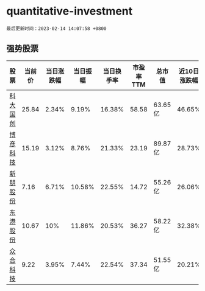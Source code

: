 # quantitative-investment

`最后更新时间：2023-02-14 14:07:58 +0800`

## 强势股票

|股票|当前价|当日涨跌幅|当日振幅|当日换手率|市盈率TTM|总市值|近10日涨跌幅|
|----|----|----|----|----|----|----|----|
|[科大国创](https://xueqiu.com/S/SZ300520)|25.84|2.34%|9.19%|16.38%|58.58|63.65亿|46.65%|
|[博彦科技](https://xueqiu.com/S/SZ002649)|15.19|3.12%|8.76%|21.33%|23.19|89.87亿|28.73%|
|[新朋股份](https://xueqiu.com/S/SZ002328)|7.16|6.71%|10.58%|22.55%|14.72|55.26亿|26.06%|
|[东港股份](https://xueqiu.com/S/SZ002117)|10.67|10%|11.86%|20.53%|36.27|58.22亿|32.38%|
|[众合科技](https://xueqiu.com/S/SZ000925)|9.22|3.95%|7.44%|22.54%|37.34|51.55亿|20.21%|
